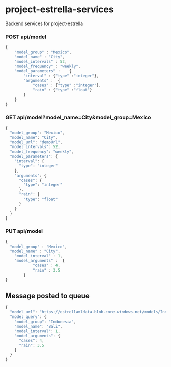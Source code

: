 # project-estrella-services
Backend services for project-estrella

### POST api/model 
```js
{
	"model_group" : "Mexico",
	"model_name" : "City",
	"model_intervals" : 52,
	"model_frequency" : "weekly",
	"model_parameters" : 	{
		"interval" : {"type" :"integer"},
		"arguments" :  {
			"cases" : {"type" :"integer"}, 
			"rain" : {"type" :"float"}
		}
	}
}
```
### GET api/model?model_name=City&model_group=Mexico 
```js
{
  "model_group": "Mexico",
  "model_name": "City",
  "model_url": "demoUrl",
  "model_intervals": 52,
  "model_frequency": "weekly",
  "model_parameters": {
    "interval": {
      "type": "integer"
    },
    "arguments": {
      "cases": {
        "type": "integer"
      },
      "rain": {
        "type": "float"
      }
    }
  }
}
```

### PUT api/model
```js
{
  "model_group" : "Mexico",
  "model_name" : "City",
	"model_interval" : 1,
	"model_arguments" :  {
			"cases" : 4, 
			"rain" : 3.5
		}
}
```

## Message posted to queue
```js
{
  "model_url": "https://estrellamldata.blob.core.windows.net/models/Indonesia/Bali",
  "model_query": {
    "model_group": "Indonesia",
    "model_name": "Bali",
    "model_interval": 1,
    "model_arguments": {
      "cases": 4,
      "rain": 3.5
    }
  }
}
```

